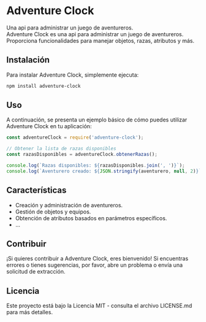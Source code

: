 # Adventure Clock
Una api para administrar un juego de aventureros.  
Adventure Clock es una api para administrar un juego de aventureros. Proporciona funcionalidades para manejar objetos, razas, atributos y más.

## Instalación
Para instalar Adventure Clock, simplemente ejecuta:

```bash
npm install adventure-clock
```
## Uso
A continuación, se presenta un ejemplo básico de cómo puedes utilizar Adventure Clock en tu aplicación:


```javascript
const adventureClock = require('adventure-clock');

// Obtener la lista de razas disponibles
const razasDisponibles = adventureClock.obtenerRazas();

console.log(`Razas disponibles: ${razasDisponibles.join(', ')}`);
console.log(`Aventurero creado: ${JSON.stringify(aventurero, null, 2)}`);
```
## Características
- Creación y administración de aventureros.
- Gestión de objetos y equipos.
- Obtención de atributos basados en parámetros específicos.
- ...

## Contribuir
¡Si quieres contribuir a Adventure Clock, eres bienvenido! Si encuentras errores o tienes sugerencias, por favor, abre un problema o envía una solicitud de extracción.

## Licencia
Este proyecto está bajo la Licencia MIT - consulta el archivo LICENSE.md para más detalles.


